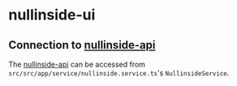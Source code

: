 # nullinside-ui

## Connection to [nullinside-api](https://github.com/nullinside-development-group/nullinside-api)

The [nullinside-api](https://github.com/nullinside-development-group/nullinside-api) can be accessed from `src/src/app/service/nullinside.service.ts`'s `NullinsideService`.